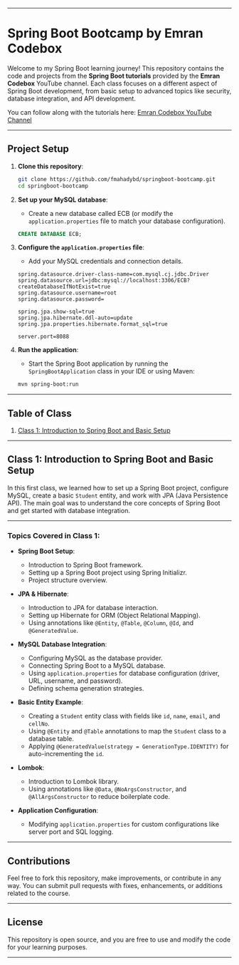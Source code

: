 
---

# Spring Boot Bootcamp by Emran Codebox

Welcome to my Spring Boot learning journey! This repository contains the code and projects from the **Spring Boot tutorials** provided by the **Emran Codebox** YouTube channel. Each class focuses on a different aspect of Spring Boot development, from basic setup to advanced topics like security, database integration, and API development.

You can follow along with the tutorials here: [Emran Codebox YouTube Channel](https://www.youtube.com/@emrancodebox)

---

## **Project Setup**

1. **Clone this repository**:

   ```bash
   git clone https://github.com/fmahadybd/springboot-bootcamp.git
   cd springboot-bootcamp
   ```

2. **Set up your MySQL database**:
   - Create a new database called ECB (or modify the `application.properties` file to match your database configuration).

   ```sql
   CREATE DATABASE ECB;
   ```

3. **Configure the `application.properties` file**:
   - Add your MySQL credentials and connection details.

   ```properties
   spring.datasource.driver-class-name=com.mysql.cj.jdbc.Driver
   spring.datasource.url=jdbc:mysql://localhost:3306/ECB?createDatabaseIfNotExist=true
   spring.datasource.username=root
   spring.datasource.password=

   spring.jpa.show-sql=true
   spring.jpa.hibernate.ddl-auto=update
   spring.jpa.properties.hibernate.format_sql=true

   server.port=8088
   ```

4. **Run the application**:
   - Start the Spring Boot application by running the `SpringBootApplication` class in your IDE or using Maven:

   ```bash
   mvn spring-boot:run
   ```

---

## **Table of Class**

1. [Class 1: Introduction to Spring Boot and Basic Setup](#class-1-introduction-to-spring-boot-and-basic-setup)

---

## **Class 1: Introduction to Spring Boot and Basic Setup**

In this first class, we learned how to set up a Spring Boot project, configure MySQL, create a basic `Student` entity, and work with JPA (Java Persistence API). The main goal was to understand the core concepts of Spring Boot and get started with database integration.

---

### **Topics Covered in Class 1:**

- **Spring Boot Setup**:
  - Introduction to Spring Boot framework.
  - Setting up a Spring Boot project using Spring Initializr.
  - Project structure overview.

- **JPA & Hibernate**:
  - Introduction to JPA for database interaction.
  - Setting up Hibernate for ORM (Object Relational Mapping).
  - Using annotations like `@Entity`, `@Table`, `@Column`, `@Id`, and `@GeneratedValue`.

- **MySQL Database Integration**:
  - Configuring MySQL as the database provider.
  - Connecting Spring Boot to a MySQL database.
  - Using `application.properties` for database configuration (driver, URL, username, and password).
  - Defining schema generation strategies.

- **Basic Entity Example**:
  - Creating a `Student` entity class with fields like `id`, `name`, `email`, and `cellNo`.
  - Using `@Entity` and `@Table` annotations to map the `Student` class to a database table.
  - Applying `@GeneratedValue(strategy = GenerationType.IDENTITY)` for auto-incrementing the `id`.

- **Lombok**:
  - Introduction to Lombok library.
  - Using annotations like `@Data`, `@NoArgsConstructor`, and `@AllArgsConstructor` to reduce boilerplate code.

- **Application Configuration**:
  - Modifying `application.properties` for custom configurations like server port and SQL logging.

---

## **Contributions**

Feel free to fork this repository, make improvements, or contribute in any way. You can submit pull requests with fixes, enhancements, or additions related to the course.

---

## **License**

This repository is open source, and you are free to use and modify the code for your learning purposes.

---
